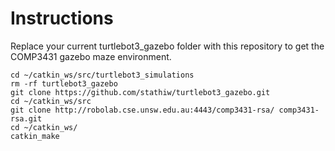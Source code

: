 # Instructions

Replace your current turtlebot3_gazebo folder with this repository to get the COMP3431 gazebo maze environment.

`cd ~/catkin_ws/src/turtlebot3_simulations`\
`rm -rf turtlebot3_gazebo`\
`git clone https://github.com/stathiw/turtlebot3_gazebo.git`\
`cd ~/catkin_ws/src`\
`git clone http://robolab.cse.unsw.edu.au:4443/comp3431-rsa/ comp3431-rsa.git`\
`cd ~/catkin_ws/`\
`catkin_make`
